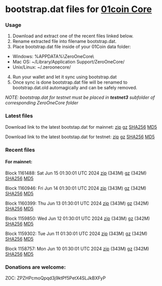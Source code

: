 # bootstrap.dat files for [01coin Core](https://01coin.io)

### Usage

1. Download and extract one of the recent files linked below.
2. Rename extracted file into filename bootstrap.dat.
3. Place bootstrap.dat file inside of your 01Coin data folder:
 - Windows: %APPDATA%\ZeroOneCore\
 - Mac OS: ~/Library/Application Support/ZeroOneCore/
 - Unix/Linux: ~/.zeroonecore/
4. Run your wallet and let it sync using bootstrap.dat
5. Once sync is done bootstrap.dat file will be renamed to bootstrap.dat.old automagically and can be safely removed.

_NOTE: bootstrap.dat for testnet must be placed in **testnet3** subfolder of corresponding ZeroOneCore folder_

### Latest files
Download link to the latest bootstap.dat for mainnet: [zip](https://files.01coin.io/mainnet/bootstrap.dat.zip) [gz](https://files.01coin.io/mainnet/bootstrap.dat.tar.gz) [SHA256](https://files.01coin.io/mainnet/sha256.txt) [MD5](https://files.01coin.io/mainnet/md5.txt)

Download link to the latest bootstap.dat for testnet: [zip](https://files.01coin.io/testnet/bootstrap.dat.zip) [gz](https://files.01coin.io/testnet/bootstrap.dat.tar.gz) [SHA256](https://files.01coin.io/testnet/sha256.txt) [MD5](https://files.01coin.io/testnet/md5.txt)

### Recent files

#### For mainnet:

Block 1161488: Sat Jun 15 01:30:01 UTC 2024 [zip](https://files.01coin.io/mainnet/2024-06-15/bootstrap.dat.zip) (343M) [gz](https://files.01coin.io/mainnet/2024-06-15/bootstrap.dat.tar.gz) (342M) [SHA256](https://files.01coin.io/mainnet/2024-06-15/sha256.txt) [MD5](https://files.01coin.io/mainnet/2024-06-15/md5.txt)

Block 1160946: Fri Jun 14 01:30:01 UTC 2024 [zip](https://files.01coin.io/mainnet/2024-06-14/bootstrap.dat.zip) (343M) [gz](https://files.01coin.io/mainnet/2024-06-14/bootstrap.dat.tar.gz) (342M) [SHA256](https://files.01coin.io/mainnet/2024-06-14/sha256.txt) [MD5](https://files.01coin.io/mainnet/2024-06-14/md5.txt)

Block 1160399: Thu Jun 13 01:30:01 UTC 2024 [zip](https://files.01coin.io/mainnet/2024-06-13/bootstrap.dat.zip) (343M) [gz](https://files.01coin.io/mainnet/2024-06-13/bootstrap.dat.tar.gz) (342M) [SHA256](https://files.01coin.io/mainnet/2024-06-13/sha256.txt) [MD5](https://files.01coin.io/mainnet/2024-06-13/md5.txt)

Block 1159850: Wed Jun 12 01:30:01 UTC 2024 [zip](https://files.01coin.io/mainnet/2024-06-12/bootstrap.dat.zip) (343M) [gz](https://files.01coin.io/mainnet/2024-06-12/bootstrap.dat.tar.gz) (342M) [SHA256](https://files.01coin.io/mainnet/2024-06-12/sha256.txt) [MD5](https://files.01coin.io/mainnet/2024-06-12/md5.txt)

Block 1159302: Tue Jun 11 01:30:01 UTC 2024 [zip](https://files.01coin.io/mainnet/2024-06-11/bootstrap.dat.zip) (343M) [gz](https://files.01coin.io/mainnet/2024-06-11/bootstrap.dat.tar.gz) (342M) [SHA256](https://files.01coin.io/mainnet/2024-06-11/sha256.txt) [MD5](https://files.01coin.io/mainnet/2024-06-11/md5.txt)

Block 1158757: Mon Jun 10 01:30:01 UTC 2024 [zip](https://files.01coin.io/mainnet/2024-06-10/bootstrap.dat.zip) (343M) [gz](https://files.01coin.io/mainnet/2024-06-10/bootstrap.dat.tar.gz) (342M) [SHA256](https://files.01coin.io/mainnet/2024-06-10/sha256.txt) [MD5](https://files.01coin.io/mainnet/2024-06-10/md5.txt)


### Donations are welcome:

ZOC: ZPZHPcmoQpqd3j9ktPf5PetX4SLJkBXFyP
